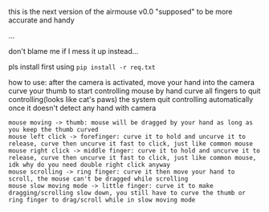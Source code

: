 this is the next version of the airmouse v0.0
"supposed" to be more accurate and handy

...

don't blame me if I mess it up instead...

pls install first using `pip install -r req.txt`

how to use:
    after the camera is activated, move your hand into the camera
    curve your thumb to start controlling mouse by hand
    curve all fingers to quit controlling(looks like cat's paws)
    the system quit controlling automatically once it doesn't detect any hand with camera

    mouse moving -> thumb: mouse will be dragged by your hand as long as you keep the thumb curved
    mouse left click -> forefinger: curve it to hold and uncurve it to release, curve then uncurve it fast to click, just like common mouse
    mouse right click -> middle finger: curve it to hold and uncurve it to release, curve then uncurve it fast to click, just like common mouse, idk why do you need double right click anyway
    mouse scrolling -> ring finger: curve it then move your hand to scroll, the mouse can't be dragged while scrolling
    mouse slow moving mode -> little finger: curve it to make dragging/scrolling slow down, you still have to curve the thumb or ring finger to drag/scroll while in slow moving mode



